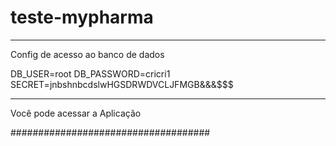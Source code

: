 # teste-mypharma

--------------------------------


Config de acesso ao banco de dados

DB_USER=root
DB_PASSWORD=cricri1
SECRET=jnbshnbcdslwHGSDRWDVCLJFMGB&&&$$$


--------------------------------
Você pode acessar a Aplicação




####################################
